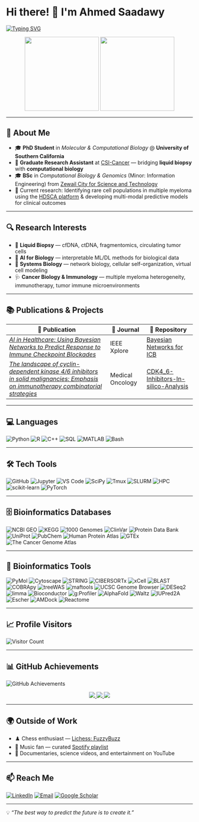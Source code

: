 # Hi there! 👋 I'm Ahmed Saadawy

[![Typing SVG](https://readme-typing-svg.demolab.com?font=Fira+Code&size=24&duration=3000&pause=1000&color=6366F1&width=800&lines=PhD+Student+%7C+Molecular+%26+Computational+Biology;Liquid+Biopsy+Enthusiast;Coffee-Fueled+Coder)](https://git.io/typing-svg)

<p align="center">
  <img src="https://media3.giphy.com/media/DrJm6F9poo4aA/giphy.gif" width="200" />
  <img src="https://media1.giphy.com/media/bGgsc5mWoryfgKBx1u/giphy.gif" width="200" />
</p>

---

## 🧬 About Me
- 🎓 **PhD Student** in *Molecular & Computational Biology* @ **University of Southern California**
- 🔬 **Graduate Research Assistant** at [CSI-Cancer](https://dornsife.usc.edu/kuhn/) — bridging **liquid biopsy** with **computational biology**
- 🎓 **BSc** in *Computational Biology & Genomics* (Minor: Information Engineering) from [Zewail City for Science and Technology](https://www.zewailcity.edu.eg)
- 🚀 Current research: Identifying rare cell populations in multiple myeloma using the [HDSCA platform](https://dornsife.usc.edu/kuhn/liquid-biopsy/liquid-biopsy-2/) & developing multi-modal predictive models for clinical outcomes

---

## 🔍 Research Interests
- 🧬 **Liquid Biopsy** — cfDNA, ctDNA, fragmentomics, circulating tumor cells 
- 🧠 **AI for Biology** — interpretable ML/DL methods for biological data
- 🧪 **Systems Biology** — network biology, cellular self-organization, virtual cell modeling
- 🩺 **Cancer Biology & Immunology** — multiple myeloma heterogeneity, immunotherapy, tumor immune microenvironments

---

## 📚 Publications & Projects

| 📖 Publication | 📖 Journal | 🧪 Repository |
|----------------|------------|---------------|
| _[AI in Healthcare: Using Bayesian Networks to Predict Response to Immune Checkpoint Blockades](https://ieeexplore.ieee.org/abstract/document/10510531/)_ | IEEE Xplore | [Bayesian Networks for ICB](https://github.com/ahmedhesham47/Bayesian-Network-for-Predicting-ICB-Response) |
_[The landscape of cyclin-dependent kinase 4/6 inhibitors in solid malignancies: Emphasis on immunotherapy combinatorial strategies](https://link.springer.com/article/10.1007/s12032-025-02996-8)_ | Medical Oncology | [CDK4_6-Inhibitors-In-silico-Analysis](https://github.com/ahmedhesham47/CDK4_6-Inhibitors-In-silico-Analysis)

---

## 💻 Languages
![Python](https://img.shields.io/badge/Python-2563EB?style=flat&logo=python&logoColor=white)
![R](https://img.shields.io/badge/R-1D4ED8?style=flat&logo=r&logoColor=white)
![C++](https://img.shields.io/badge/C++-1E40AF?style=flat&logo=cplusplus&logoColor=white)
![SQL](https://img.shields.io/badge/SQL-3B82F6?style=flat&logo=postgresql&logoColor=white)
![MATLAB](https://img.shields.io/badge/MATLAB-60A5FA?style=flat&logo=mathworks&logoColor=white)
![Bash](https://img.shields.io/badge/Bash-93C5FD?style=flat&logo=gnu-bash&logoColor=white)

---

## 🛠️ Tech Tools
![GitHub](https://img.shields.io/badge/GitHub-1E3A8A?style=flat&logo=github&logoColor=white)
![Jupyter](https://img.shields.io/badge/Jupyter-2563EB?style=flat&logo=jupyter&logoColor=white)
![VS Code](https://img.shields.io/badge/VS%20Code-1D4ED8?style=flat&logo=visualstudiocode&logoColor=white)
![SciPy](https://img.shields.io/badge/SciPy-3B82F6?style=flat&logo=scipy&logoColor=white)
![Tmux](https://img.shields.io/badge/Tmux-60A5FA?style=flat&logo=tmux&logoColor=white)
![SLURM](https://img.shields.io/badge/SLURM-93C5FD?style=flat&logo=linux&logoColor=white)
![HPC](https://img.shields.io/badge/HPC-BFDFFF?style=flat&logo=linux&logoColor=white)
![scikit-learn](https://img.shields.io/badge/scikit--learn-1E40AF?style=flat&logo=scikitlearn&logoColor=white)
![PyTorch](https://img.shields.io/badge/PyTorch-1E3A8A?style=flat&logo=pytorch&logoColor=white)

---

## 🗄️ Bioinformatics Databases
![NCBI GEO](https://img.shields.io/badge/NCBI%20GEO-2563EB?style=flat&logo=databricks&logoColor=white)
![KEGG](https://img.shields.io/badge/KEGG-1D4ED8?style=flat&logo=databricks&logoColor=white)
![1000 Genomes](https://img.shields.io/badge/1000%20Genomes-1E40AF?style=flat&logo=dna&logoColor=white)
![ClinVar](https://img.shields.io/badge/ClinVar-3B82F6?style=flat&logo=dna&logoColor=white)
![Protein Data Bank](https://img.shields.io/badge/PDB-60A5FA?style=flat&logo=dna&logoColor=white)
![UniProt](https://img.shields.io/badge/UniProt-93C5FD?style=flat&logo=dna&logoColor=white)
![PubChem](https://img.shields.io/badge/PubChem-BFDFFF?style=flat&logo=dna&logoColor=white)
![Human Protein Atlas](https://img.shields.io/badge/HPA-2563EB?style=flat&logo=dna&logoColor=white)
![GTEx](https://img.shields.io/badge/GTEx-1D4ED8?style=flat&logo=dna&logoColor=white)
![The Cancer Genome Atlas](https://img.shields.io/badge/TCGA-1E40AF?style=flat&logo=dna&logoColor=white)

---

## 🔬 Bioinformatics Tools
![PyMol](https://img.shields.io/badge/PyMol-2563EB?style=flat&logo=python&logoColor=white)
![Cytoscape](https://img.shields.io/badge/Cytoscape-1D4ED8?style=flat&logo=databricks&logoColor=white)
![STRING](https://img.shields.io/badge/STRING-1E40AF?style=flat&logo=databricks&logoColor=white)
![CIBERSORTx](https://img.shields.io/badge/CIBERSORTx-3B82F6?style=flat&logo=dna&logoColor=white)
![xCell](https://img.shields.io/badge/xCell-60A5FA?style=flat&logo=dna&logoColor=white)
![BLAST](https://img.shields.io/badge/BLAST-93C5FD?style=flat&logo=dna&logoColor=white)
![COBRApy](https://img.shields.io/badge/COBRApy-BFDFFF?style=flat&logo=python&logoColor=white)
![treeWAS](https://img.shields.io/badge/treeWAS-2563EB?style=flat&logo=python&logoColor=white)
![maftools](https://img.shields.io/badge/maftools-1D4ED8?style=flat&logo=r&logoColor=white)
![UCSC Genome Browser](https://img.shields.io/badge/UCSC%20Browser-1E40AF?style=flat&logo=dna&logoColor=white)
![DESeq2](https://img.shields.io/badge/DESeq2-3B82F6?style=flat&logo=r&logoColor=white)
![limma](https://img.shields.io/badge/limma-60A5FA?style=flat&logo=r&logoColor=white)
![Bioconductor](https://img.shields.io/badge/Bioconductor-93C5FD?style=flat&logo=r&logoColor=white)
![g:Profiler](https://img.shields.io/badge/g%3AProfiler-BFDFFF?style=flat&logo=databricks&logoColor=white)
![AlphaFold](https://img.shields.io/badge/AlphaFold-2563EB?style=flat&logo=deepmind&logoColor=white)
![Waltz](https://img.shields.io/badge/Waltz-1D4ED8?style=flat&logo=dna&logoColor=white)
![IUPred2A](https://img.shields.io/badge/IUPred2A-1E40AF?style=flat&logo=dna&logoColor=white)
![Escher](https://img.shields.io/badge/Escher-3B82F6?style=flat&logo=python&logoColor=white)
![AMDock](https://img.shields.io/badge/AMDock-60A5FA?style=flat&logo=dna&logoColor=white)
![Reactome](https://img.shields.io/badge/Reactome-93C5FD?style=flat&logo=databricks&logoColor=white)

---

## 📈 Profile Visitors
![Visitor Count](https://komarev.com/ghpvc/?username=ahmedhesham47&style=flat-square&color=2563EB)

---

## 📊 GitHub Achievements
![GitHub Achievements](https://github-profile-trophy.vercel.app/?username=ahmedhesham47&theme=algolia)

<p align="center">
  <a href="https://github.com/ahmedhesham47">
    <img src="http://github-profile-summary-cards.vercel.app/api/cards/profile-details?username=ahmedhesham47&theme=github_dark" />
  </a>
  <a href="https://github.com/ahmedhesham47">
    <img src="https://github-readme-streak-stats.herokuapp.com/?user=ahmedhesham47&hide_border=true&card_width=338&theme=github-dark-blue" />
  </a>
  <a href="https://github.com/ahmedhesham47">
    <img src="http://github-profile-summary-cards.vercel.app/api/cards/stats?username=ahmedhesham47&theme=github_dark" />
  </a>
</p>

---

## 🌍 Outside of Work
- ♟️ Chess enthusiast — [Lichess: FuzzyBuzz](https://lichess.org/@/FuzzyBuzz)
- 🎵 Music fan — curated [Spotify playlist](https://open.spotify.com/playlist/7kH2t9IjIkfcOh9WxMVk9G?si=e51112dac05b4073)
- 🎥 Documentaries, science videos, and entertainment on YouTube
---

## 📫 Reach Me
[![LinkedIn](https://img.shields.io/badge/-LinkedIn-2563EB?style=flat&logo=linkedin&logoColor=white)](https://www.linkedin.com/in/ahmed-saadawy-a02a20177/)
[![Email](https://img.shields.io/badge/-Email-E11D48?style=flat&logo=gmail&logoColor=white)](mailto:saadawy@usc.edu)
[![Google Scholar](https://img.shields.io/badge/-Scholar-4F46E5?style=flat&logo=google-scholar&logoColor=white)](https://scholar.google.com/citations?user=8hyvGuUAAAAJ&hl=en&authuser=1)

---

💡 *“The best way to predict the future is to create it.”*
